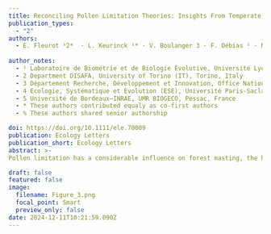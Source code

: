 ```yaml
---
title: Reconciling Pollen Limitation Theories: Insights From Temperate Oak Masting
publication_types:
  - "2"
authors:
  - E. Fleurot ¹2*  · L. Keurinck ¹* · V. Boulanger 3 · F. Débias ¹ · N. Delpierre 4· S. Delzon 5· J. Lobry ¹· M‑C. Bel‑Venner ¹% · S. Venner ¹%
 
author_notes:
  - ¹ Laboratoire de Biométrie et de Biologie Évolutive, Université Lyon 1, CNRS, Villeurbanne, France
  - 2 Department DISAFA, University of Torino (IT), Torino, Italy
  - 3 Département Recherche, Développement et Innovation, Office National des Forêts, Fontainebleau, France
  - 4 Ecologie, Systématique et Evolution (ESE), Université Paris-Saclay, Gif-sur-Yvette, France
  - 5 Université de Bordeaux—INRAE, UMR BIOGECO, Pessac, France
  - * These authors contributed equaly as co-first authors
  - % These authors shared senior authorship

doi: https://doi.org/10.1111/ele.70009
publication: Ecology Letters
publication_short: Ecology Letters
abstract: >-
Pollen limitation has a considerable influence on forest masting, the highly variable and synchronised seed production, on which forest regeneration and ecosystem dynamics largely rely. Depending on the various mechanisms possibly involved in pollen limitation, the consequences of climate change on masting could be very different. These mechanisms were investigated in 10 oak populations along a climatic gradient using surveys of airborne pollen and fruiting rate as a proxy of pollen limitation. We found no support for the widely accepted hypothesis of the intra-annual synchrony of flower phenology when considered in isolation. Instead, the fruiting rate was largely explained by a combination of intra-annual flower phenology synchrony, annual investment in flowering and the effects of weather on pollen maturation and diffusion. These findings highlight the need for a cohesive theoretical framework for pollen limitation to accurately predict the impact of climate change on oak-dominated ecosystems.

draft: false
featured: false
image:
  filename: Figure_3.png
  focal_point: Smart
  preview_only: false
date: 2024-12-11T10:21:59.090Z
---
```

